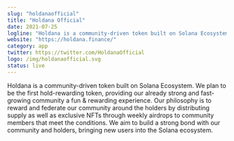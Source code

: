 ```yaml
---
slug: "holdanaofficial"
title: "Holdana Official"
date: 2021-07-25
logline: "Holdana is a community-driven token built on Solana Ecosystem. "
website: "https://holdana.finance/"
category: app
twitter: https://twitter.com/HoldanaOfficial
logo: /img/holdanaofficial.svg
status: live
---
```


Holdana is a community-driven token built on Solana Ecosystem. We plan to be the first hold-rewarding token, providing our already strong and fast-growing community a fun & rewarding experience.
Our philosophy is to reward and federate our community around the holders by distributing supply as well as exclusive NFTs through weekly airdrops to community members that meet the conditions.
We aim to build a strong bond with our community and holders, bringing new users into the Solana ecosystem.